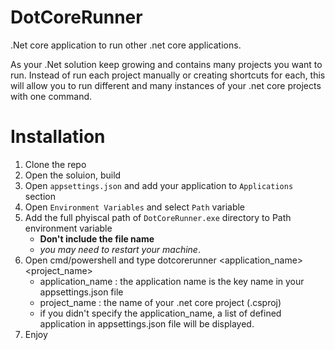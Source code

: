# DotCoreRunner
.Net core application to run other .net core applications.

As your .Net solution keep growing and contains many projects you want to run. Instead of run each project manually or creating shortcuts
for each, this will allow you to run different and many instances of your .net core projects with one command.

# Installation
1. Clone the repo
2. Open the soluion, build
3. Open `appsettings.json` and add your application to `Applications` section
4. Open `Environment Variables` and select `Path` variable
5. Add the full phyiscal path of `DotCoreRunner.exe` directory to Path environment variable
   - **Don't include the file name**
   - _you may need to restart your machine_.
6. Open cmd/powershell and type dotcorerunner <application_name> <project_name>
   - application_name : the application name is the key name in your appsettings.json file
   - project_name : the name of your .net core project (.csproj)
   - if you didn't specify the application_name, a list of defined application in appsettings.json file will be displayed.
7. Enjoy
